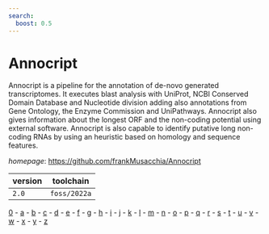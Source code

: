 ```yaml
---
search:
  boost: 0.5
---
```

# Annocript

Annocript is a pipeline for the annotation of de-novo generated transcriptomes.  It executes blast analysis with UniProt, NCBI Conserved Domain Database and Nucleotide division  adding also annotations from Gene Ontology, the Enzyme Commission and UniPathways.  Annocript also gives information about the longest ORF and the non-coding potential using external software.  Annocript is also capable to identify putative long non-coding RNAs by using an heuristic based on homology  and sequence features.

*homepage*: <https://github.com/frankMusacchia/Annocript>

version | toolchain
--------|----------
``2.0`` | ``foss/2022a``

[0](../0/index.md) - [a](../a/index.md) - [b](../b/index.md) - [c](../c/index.md) - [d](../d/index.md) - [e](../e/index.md) - [f](../f/index.md) - [g](../g/index.md) - [h](../h/index.md) - [i](../i/index.md) - [j](../j/index.md) - [k](../k/index.md) - [l](../l/index.md) - [m](../m/index.md) - [n](../n/index.md) - [o](../o/index.md) - [p](../p/index.md) - [q](../q/index.md) - [r](../r/index.md) - [s](../s/index.md) - [t](../t/index.md) - [u](../u/index.md) - [v](../v/index.md) - [w](../w/index.md) - [x](../x/index.md) - [y](../y/index.md) - [z](../z/index.md)

